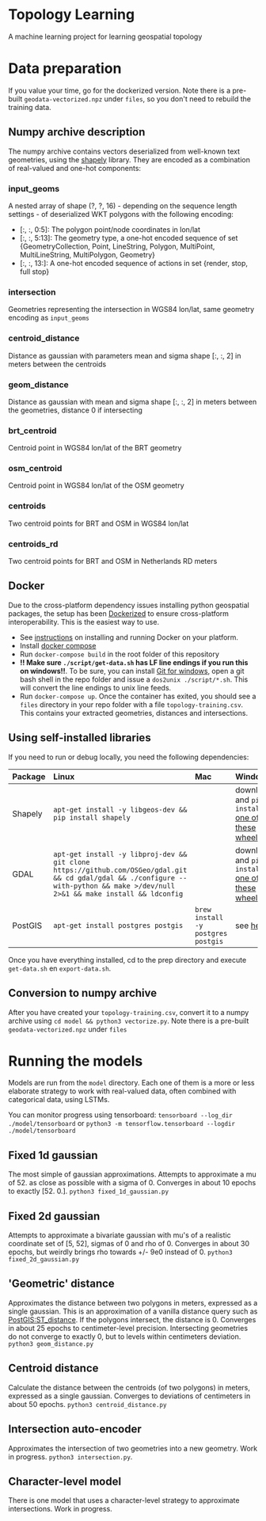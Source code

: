# Topology Learning
A machine learning project for learning geospatial topology

# Data preparation
If you value your time, go for the dockerized version.
Note there is a pre-built `geodata-vectorized.npz` under `files`, so you don't need to rebuild the training data.

## Numpy archive description
The numpy archive contains vectors deserialized from well-known text geometries, using the [shapely](https://pypi.python.org/pypi/Shapely) library. They are encoded as a combination of real-valued and one-hot components:

### input_geoms
A nested array of shape (?, ?, 16) - depending on the sequence length settings - of deserialized WKT polygons with the following encoding:
- [:, :, 0:5]:  The polygon point/node coordinates in lon/lat
- [:, :, 5:13]: The geometry type, a one-hot encoded sequence of set {GeometryCollection, Point, LineString, Polygon, MultiPoint, MultiLineString, MultiPolygon, Geometry}
- [:, :, 13:]:  A one-hot encoded sequence of actions in set {render, stop, full stop}

### intersection
Geometries representing the intersection in WGS84 lon/lat, same geometry encoding as `input_geoms`

### centroid_distance
Distance as gaussian with parameters mean and sigma shape [:, :, 2] in meters between the centroids

### geom_distance
Distance as gaussian with mean and sigma shape [:, :, 2] in meters between the geometries, distance 0 if intersecting

### brt_centroid
Centroid point in WGS84 lon/lat of the BRT geometry

### osm_centroid
Centroid point in WGS84 lon/lat of the OSM geometry

### centroids
Two centroid points for BRT and OSM in WGS84 lon/lat

### centroids_rd
Two centroid points for BRT and OSM in Netherlands RD meters

## Docker
Due to the cross-platform dependency issues installing python geospatial packages, the setup has been [Dockerized](https://www.docker.com/) to ensure cross-platform interoperability. This is the easiest way to use. 

- See [instructions](https://docs.docker.com/engine/installation/#supported-platforms) on installing and running Docker on your platform.
- Install [docker compose](https://docs.docker.com/compose/install/)
- Run `docker-compose build` in the root folder of this repository
- **!! Make sure `./script/get-data.sh` has LF line endings if you run this on windows!!**. To be sure, you can install [Git for windows](https://git-for-windows.github.io/), open a git bash shell in the repo folder and issue a `dos2unix ./script/*.sh`. This will convert the line endings to unix line feeds.
- Run `docker-compose up`. Once the container has exited, you should see a `files` directory in your repo folder with a file `topology-training.csv`. This contains your extracted geometries, distances and intersections. 

## Using self-installed libraries
If you need to run or debug locally, you need the following dependencies:

|Package|Linux|Mac|Windows|
|:------|:----|:---|:------|
|Shapely|`apt-get install -y libgeos-dev && pip install shapely`| |download and `pip install` [one of these wheels](http://www.lfd.uci.edu/~gohlke/pythonlibs/#shapely)|
|GDAL|`apt-get install -y libproj-dev && git clone https://github.com/OSGeo/gdal.git && cd gdal/gdal && ./configure --with-python && make >/dev/null 2>&1 && make install && ldconfig`| |download and `pip install` [one of these wheels](http://www.lfd.uci.edu/~gohlke/pythonlibs/#gdal)|
|PostGIS|`apt-get install postgres postgis` | `brew install -y postgres postgis`| see [here](http://postgis.net/windows_downloads/) |

Once you have everything installed, cd to the prep directory and execute `get-data.sh` en `export-data.sh`.

## Conversion to numpy archive
After you have created your `topology-training.csv`, convert it to a numpy archive using `cd model && python3 vectorize.py`. Note there is a pre-built `geodata-vectorized.npz` under `files`

# Running the models
Models are run from the `model` directory. Each one of them is a more or less elaborate strategy to work with real-valued data, often combined with categorical data, using LSTMs.

You can monitor progress using tensorboard:
`tensorboard --log_dir ./model/tensorboard`
or
`python3 -m tensorflow.tensorboard --logdir ./model/tensorboard`

## Fixed 1d gaussian
The most simple of gaussian approximations. Attempts to approximate a mu of 52. as close as possible with a sigma of 0. Converges in about 10 epochs to exactly [52. 0.].
`python3 fixed_1d_gaussian.py`

## Fixed 2d gaussian
Attempts to approximate a bivariate gaussian with mu's of a realistic coordinate set of [5, 52], sigmas of 0 and rho of 0. Converges in about 30 epochs, but weirdly brings rho towards +/- 9e0 instead of 0.
`python3 fixed_2d_gaussian.py`

## 'Geometric' distance
Approximates the distance between two polygons in meters, expressed as a single gaussian. This is an approximation of a vanilla distance query such as [PostGIS:ST_distance](http://postgis.net/docs/ST_Distance.html). If the polygons intersect, the distance is 0. Converges in about 25 epochs to centimeter-level precision. Intersecting geometries do not converge to exactly 0, but to levels within centimeters deviation.
`python3 geom_distance.py`

## Centroid distance
Calculate the distance between the centroids (of two polygons) in meters, expressed as a single gaussian. Converges to deviations of centimeters in about 50 epochs.
`python3 centroid_distance.py`

## Intersection auto-encoder
Approximates the intersection of two geometries into a new geometry. Work in progress.
`python3 intersection.py`. 

## Character-level model
There is one model that uses a character-level strategy to approximate intersections. Work in progress.
